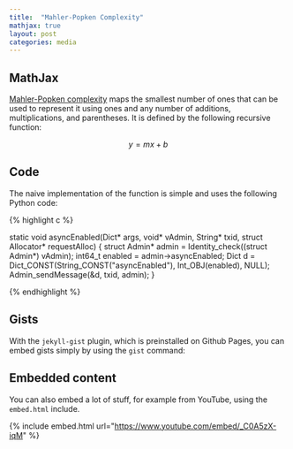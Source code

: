 ```yaml
---
title:  "Mahler-Popken Complexity"
mathjax: true
layout: post
categories: media
---
```


## MathJax

[Mahler-Popken complexity](https://en.wikipedia.org/wiki/Integer_complexity) maps the smallest number of ones that can be used to represent it using ones and any number of additions, multiplications, and parentheses. It is defined by the following recursive function:

$$ y = mx + b $$

## Code

The naive implementation of the function is simple and uses the following Python code:

{% highlight c %}

static void asyncEnabled(Dict* args, void* vAdmin, String* txid, struct Allocator* requestAlloc)
{
    struct Admin* admin = Identity_check((struct Admin*) vAdmin);
    int64_t enabled = admin->asyncEnabled;
    Dict d = Dict_CONST(String_CONST("asyncEnabled"), Int_OBJ(enabled), NULL);
    Admin_sendMessage(&d, txid, admin);
}

{% endhighlight %}

## Gists

With the `jekyll-gist` plugin, which is preinstalled on Github Pages, you can embed gists simply by using the `gist` command:

<script src="https://gist.github.com/5555251.js?file=gist.md"></script>

## Embedded content

You can also embed a lot of stuff, for example from YouTube, using the `embed.html` include.

{% include embed.html url="https://www.youtube.com/embed/_C0A5zX-iqM" %}

